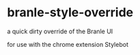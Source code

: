 # branle-style-override
a quick dirty override of the Branle UI

for use with the chrome extension Stylebot
